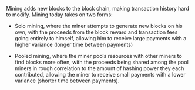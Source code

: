 Mining adds new blocks to the block chain, making transaction history hard to modify.  Mining today takes on two forms:

* Solo mining, where the miner attempts to generate new blocks on his own, with the proceeds from the block reward and transaction fees going entirely to himself, allowing him to receive large payments with a higher variance (longer time between payments)

* Pooled mining, where the miner pools resources with other miners to find blocks more often, with the proceeds being shared among the pool miners in rough correlation to the amount of hashing power they each contributed, allowing the miner to receive small payments with a lower variance (shorter time between payments).